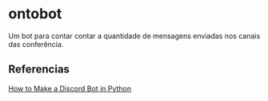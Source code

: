 # ontobot
Um bot para contar contar a quantidade de mensagens enviadas  nos canais das conferência.

## Referencias
[How to Make a Discord Bot in Python](https://realpython.com/how-to-make-a-discord-bot-python/)
